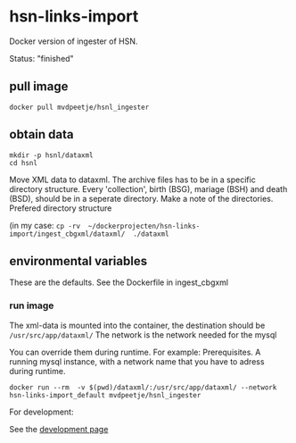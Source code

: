 # hsn-links-import

Docker version of ingester of HSN. 

Status: "finished"

## pull image

    docker pull mvdpeetje/hsnl_ingester

## obtain data

```
mkdir -p hsnl/dataxml
cd hsnl
```

Move XML data to dataxml.
The archive files has to be in a specific directory structure.
Every 'collection', birth (BSG), mariage (BSH) and death (BSD), should be in a seperate directory.
Make a note of the directories. Prefered directory structure



(in my case: `cp -rv  ~/dockerprojecten/hsn-links-import/ingest_cbgxml/dataxml/  ./dataxml`



## environmental variables


These are the  defaults. 
See the Dockerfile in ingest_cbgxml


### run image

The xml-data is mounted into the container, the destination should be `/usr/src/app/dataxml/`
The network is the network needed for the mysql

You can override them during runtime. For example:
Prerequisites. A running mysql instance, with a network name that you have to adress during runtime.


    docker run --rm  -v $(pwd)/dataxml/:/usr/src/app/dataxml/ --network hsn-links-import_default mvdpeetje/hsnl_ingester


For development:

See the [development page](https://github.com/knaw-huc/hsn-links-import/blob/main/DEVELOPMENT.md)